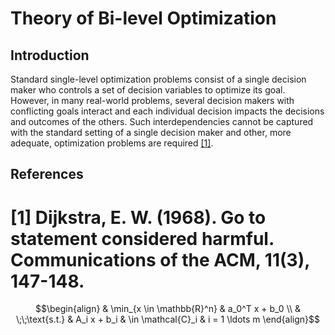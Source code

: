 
# Theory of Bi-level Optimization
## Introduction

Standard single-level optimization problems consist of a single decision maker who controls a set of decision variables to optimize its goal. However, in many real-world problems, several decision makers with conflicting goals interact and each individual decision impacts the decisions and outcomes of the others. Such interdependencies cannot be captured with the standard setting of a single decision maker and other, more adequate, optimization problems are required [[1]](#1).


## References
<a id="1">[1]</a> 
Dijkstra, E. W. (1968). 
Go to statement considered harmful. 
Communications of the ACM, 11(3), 147-148.
=======



```math
\begin{align}
& \min_{x \in \mathbb{R}^n} & a_0^T x + b_0
\\
& \;\;\text{s.t.} & A_i x + b_i & \in \mathcal{C}_i & i = 1 \ldots m
\end{align}
```

